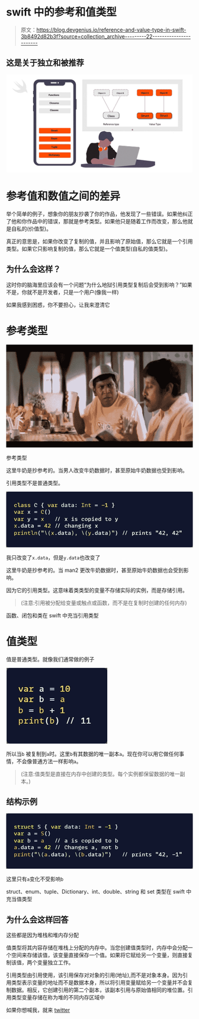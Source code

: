 # swift 中的参考和值类型

> 原文：<https://blog.devgenius.io/reference-and-value-type-in-swift-3b8492d82b3f?source=collection_archive---------22----------------------->

## 这是关于独立和被推荐

![](img/b6847755bde1c63230d352cdfa0fa8ef.png)

# 参考值和数值之间的差异

举个简单的例子，想象你的朋友抄袭了你的作品，他发现了一些错误。如果他纠正了他和你作品中的错误，那就是参考类型。如果他只是随着工作而改变，那么他就是自私的(价值型)。

真正的意思是，如果你改变了复制的值，并且影响了原始值，那么它就是一个引用类型。如果它只影响复制的值，那么它就是一个值类型(自私的值类型)。

## 为什么会这样？

这时你的脑海里应该会有一个问题“为什么地狱引用类型复制后会受到影响？”如果不是，你就不是开发者，只是一个用户(像我一样)

如果我感到困惑，你不要担心，让我来澄清它

# 参考类型

![](img/623babe59086f82d24257d0a20abc306.png)

参考类型

这里牛奶是抄参考的。当男人改变牛奶数据时，甚至原始牛奶数据也受到影响。

引用类型不是普通类型。

![](img/23c2c169c8d6aa7c01ee00e16afeb166.png)

我只改变了`x.data`，但是`y.data`也改变了

这里牛奶是抄参考的。当 man2 更改牛奶数据时，甚至原始牛奶数据也会受到影响。

因为它的引用类型。这意味着类类型的变量不存储实际的实例，而是存储引用。

> (注意:引用被分配给变量或触点或函数，而不是在复制时创建的任何内存)

函数、闭包和类在 swift 中充当引用类型

# 值类型

值是普通类型。就像我们通常做的例子

![](img/376d048d7e12e5185cbfb655809a9aaa.png)

所以当`b` 被复制到`a`时。这里`b`有其数据的唯一副本`a`。现在你可以用它做任何事情，不会像普通方法一样影响`a`。

> (注意:值类型是直接在内存中创建的类型。每个实例都保留数据的唯一副本。)

## 结构示例

![](img/d402662fcaa203daadccf1bc21e7f65d.png)

这里只有`a`变化不受影响`b`

struct、enum、tuple、Dictionary、int、double、string 和 set 类型在 swift 中充当值类型

## 为什么会这样回答

这些都是因为堆栈和堆内存分配

值类型将其内容存储在堆栈上分配的内存中。当您创建值类型时，内存中会分配一个空间来存储该值，该变量直接保存一个值。如果将它赋给另一个变量，则直接复制该值，两个变量独立工作。

引用类型由引用使用，该引用保存对对象的引用(地址),而不是对象本身。因为引用类型表示变量的地址而不是数据本身，所以将引用变量赋给另一个变量并不会复制数据。相反，它创建引用的第二个副本，该副本引用与原始值相同的堆位置。引用类型变量存储在称为堆的不同内存区域中

如果你想喊我，就来 [twitter](https://twitter.com/Tonywilson_jpg)